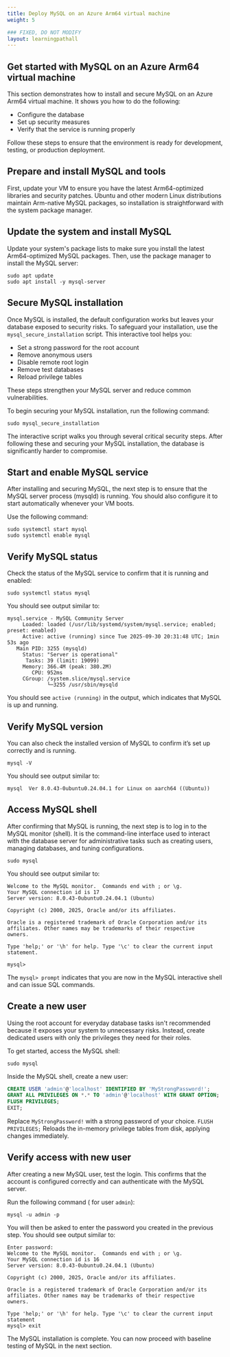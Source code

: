 ```yaml
---
title: Deploy MySQL on an Azure Arm64 virtual machine 
weight: 5

### FIXED, DO NOT MODIFY
layout: learningpathall
---
```


## Get started with MySQL on an Azure Arm64 virtual machine

This section demonstrates how to install and secure MySQL on an Azure Arm64 virtual machine. It shows you how to do the following:

- Configure the database
- Set up security measures
- Verify that the service is running properly

Follow these steps to ensure that the environment is ready for development, testing, or production deployment.

## Prepare and install MySQL and tools 

First, update your VM to ensure you have the latest Arm64-optimized libraries and security patches. Ubuntu and other modern Linux distributions maintain Arm-native MySQL packages, so installation is straightforward with the system package manager.

## Update the system and install MySQL
Update your system's package lists to make sure you install the latest Arm64-optimized MySQL packages. Then, use the package manager to install the MySQL server:

```console
sudo apt update
sudo apt install -y mysql-server
```

## Secure MySQL installation

Once MySQL is installed, the default configuration works but leaves your database exposed to security risks. To safeguard your installation, use the `mysql_secure_installation` script. This interactive tool helps you:

- Set a strong password for the root account
- Remove anonymous users
- Disable remote root login
- Remove test databases
- Reload privilege tables

These steps strengthen your MySQL server and reduce common vulnerabilities.

To begin securing your MySQL installation, run the following command:

```console
sudo mysql_secure_installation
```
The interactive script walks you through several critical security steps. After following these and securing your MySQL installation, the database is significantly harder to compromise.

## Start and enable MySQL service
After installing and securing MySQL, the next step is to ensure that the MySQL server process (mysqld) is running. You should also configure it to start automatically whenever your VM boots.

Use the following command:

```console
sudo systemctl start mysql
sudo systemctl enable mysql
```
## Verify MySQL status

Check the status of the MySQL service to confirm that it is running and enabled:

```console
sudo systemctl status mysql
```
You should see output similar to:

```output
mysql.service - MySQL Community Server
     Loaded: loaded (/usr/lib/systemd/system/mysql.service; enabled; preset: enabled)
     Active: active (running) since Tue 2025-09-30 20:31:48 UTC; 1min 53s ago
   Main PID: 3255 (mysqld)
     Status: "Server is operational"
      Tasks: 39 (limit: 19099)
     Memory: 366.4M (peak: 380.2M)
        CPU: 952ms
     CGroup: /system.slice/mysql.service
             └─3255 /usr/sbin/mysqld
```
You should see `active (running)` in the output, which indicates that MySQL is up and running.

## Verify MySQL version 

You can also check the installed version of MySQL to confirm it’s set up correctly and is running.

```console
mysql -V 
```
You should see output similar to:

```output
mysql  Ver 8.0.43-0ubuntu0.24.04.1 for Linux on aarch64 ((Ubuntu))
```
## Access MySQL shell

After confirming that MySQL is running, the next step is to log in to the MySQL monitor (shell). It is the command-line interface used to interact with the database server for administrative tasks such as creating users, managing databases, and tuning configurations.

```
sudo mysql
```
You should see output similar to:

```output
Welcome to the MySQL monitor.  Commands end with ; or \g.
Your MySQL connection id is 17
Server version: 8.0.43-0ubuntu0.24.04.1 (Ubuntu)

Copyright (c) 2000, 2025, Oracle and/or its affiliates.

Oracle is a registered trademark of Oracle Corporation and/or its
affiliates. Other names may be trademarks of their respective
owners.

Type 'help;' or '\h' for help. Type '\c' to clear the current input statement.

mysql>
```
The `mysql> prompt` indicates that you are now in the MySQL interactive shell and can issue SQL commands.

## Create a new user

Using the root account for everyday database tasks isn't recommended because it exposes your system to unnecessary risks. Instead, create dedicated users with only the privileges they need for their roles.

To get started, access the MySQL shell:

```console
sudo mysql
```

Inside the MySQL shell, create a new user:

```sql
CREATE USER 'admin'@'localhost' IDENTIFIED BY 'MyStrongPassword!';
GRANT ALL PRIVILEGES ON *.* TO 'admin'@'localhost' WITH GRANT OPTION;
FLUSH PRIVILEGES;
EXIT;
```

Replace `MyStrongPassword!` with a strong password of your choice.
`FLUSH PRIVILEGES;` Reloads the in-memory privilege tables from disk, applying changes immediately.

## Verify access with new user 

After creating a new MySQL user, test the login. This confirms that the account is configured correctly and can authenticate with the MySQL server.

Run the following command ( for user `admin`):

```console
mysql -u admin -p
```
You will then be asked to enter the password you created in the previous step. You should see output similar to:

```output
Enter password:
Welcome to the MySQL monitor.  Commands end with ; or \g.
Your MySQL connection id is 16
Server version: 8.0.43-0ubuntu0.24.04.1 (Ubuntu)

Copyright (c) 2000, 2025, Oracle and/or its affiliates.

Oracle is a registered trademark of Oracle Corporation and/or its
affiliates. Other names may be trademarks of their respective
owners.

Type 'help;' or '\h' for help. Type '\c' to clear the current input statement
mysql> exit
```

The MySQL installation is complete. You can now proceed with baseline testing of MySQL in the next section.
